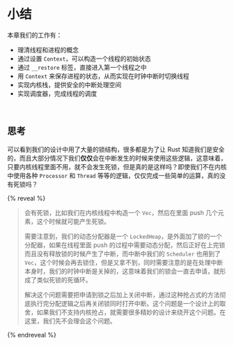 # 小结

本章我们的工作有：

- 理清线程和进程的概念
- 通过设置 `Context`，可以构造一个线程的初始状态
- 通过 `__restore` 标签，直接进入第一个线程之中
- 用 `Context` 来保存进程的状态，从而实现在时钟中断时切换线程
- 实现内核栈，提供安全的中断处理空间
- 实现调度器，完成线程的调度

<br/>

## 思考

可以看到我们的设计中用了大量的锁结构，很多都是为了让 Rust 知道我们是安全的，而且大部分情况下我们**仅仅**会在中断发生的时候来使用这些逻辑，这意味着，只要内核线程里面不用，就不会发生死锁，但是真的是这样吗？即使我们不在内核中使用各种 `Processor` 和 `Thread` 等等的逻辑，仅仅完成一些简单的运算，真的没有死锁吗？

{% reveal %}
> 会有死锁，比如我们在内核线程中构造一个 `Vec`，然后在里面 push 几个元素，这个时候就可能产生死锁。
>
> 需要注意到，我们的动态分配器是一个 `LockedHeap`，是外面加了锁的一个分配器，如果在线程里面 push 的过程中需要动态分配，然后正好在上完锁而且没有释放锁的时候产生了中断，而中断中我们的 `Scheduler` 也用到了 `Vec`，这个时候会再去锁住，但是又拿不到，同时需要注意的是在处理中断本身时，我们的时钟中断是关掉的，这意味着我们的锁会一直去申请，就形成了类似死锁的死循环。
>
> 解决这个问题需要把申请到锁之后加上关闭中断，通过这种抢占式的方法彻底执行完分配逻辑之后再关闭锁同时打开中断。这个问题是一个设计上的取舍，如果我们不支持内核抢占，就需要很多精妙的设计来绕开这个问题。在这里，我们先不会理会这个问题。
>
{% endreveal %}
